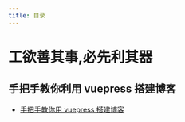 ```yaml
---
title: 目录
---
```


# 工欲善其事,必先利其器

## 手把手教你利用 vuepress 搭建博客

- [手把手教你用 vuepress 搭建博客](./vuepress-build-blog)
